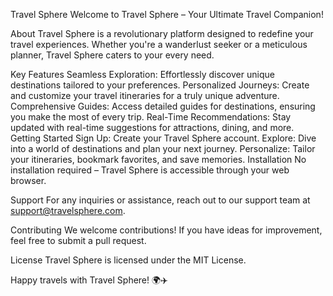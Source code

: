 Travel Sphere
Welcome to Travel Sphere – Your Ultimate Travel Companion!

About
Travel Sphere is a revolutionary platform designed to redefine your travel experiences. Whether you're a wanderlust seeker or a meticulous planner, Travel Sphere caters to your every need.

Key Features
Seamless Exploration: Effortlessly discover unique destinations tailored to your preferences.
Personalized Journeys: Create and customize your travel itineraries for a truly unique adventure.
Comprehensive Guides: Access detailed guides for destinations, ensuring you make the most of every trip.
Real-Time Recommendations: Stay updated with real-time suggestions for attractions, dining, and more.
Getting Started
Sign Up: Create your Travel Sphere account.
Explore: Dive into a world of destinations and plan your next journey.
Personalize: Tailor your itineraries, bookmark favorites, and save memories.
Installation
No installation required – Travel Sphere is accessible through your web browser.

Support
For any inquiries or assistance, reach out to our support team at support@travelsphere.com.

Contributing
We welcome contributions! If you have ideas for improvement, feel free to submit a pull request.

License
Travel Sphere is licensed under the MIT License.

Happy travels with Travel Sphere! 🌍✈️
